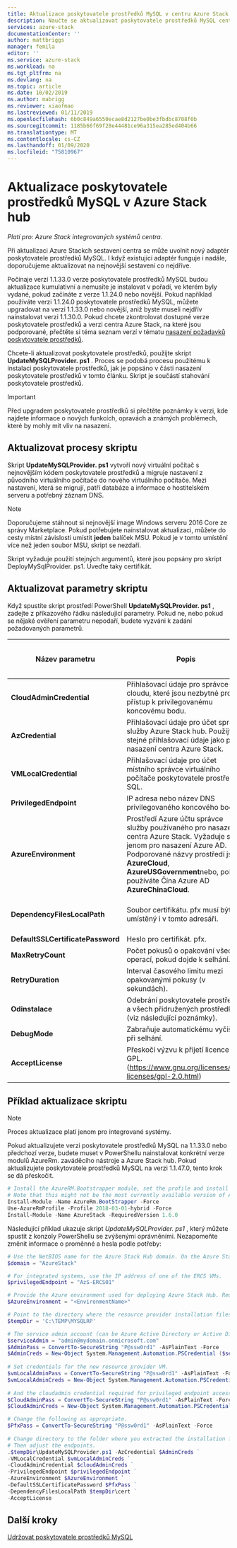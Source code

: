 ```yaml
---
title: Aktualizace poskytovatele prostředků MySQL v centru Azure Stack | Microsoft Docs
description: Naučte se aktualizovat poskytovatele prostředků MySQL centra Azure Stack v centru Azure Stack.
services: azure-stack
documentationCenter: ''
author: mattbriggs
manager: femila
editor: ''
ms.service: azure-stack
ms.workload: na
ms.tgt_pltfrm: na
ms.devlang: na
ms.topic: article
ms.date: 10/02/2019
ms.author: mabrigg
ms.reviewer: xiaofmao
ms.lastreviewed: 01/11/2019
ms.openlocfilehash: 6b0c849a6550ecae8d2127be0be3fbdbc8708f0b
ms.sourcegitcommit: 1185b66f69f28e44481ce96a315ea285ed404b66
ms.translationtype: MT
ms.contentlocale: cs-CZ
ms.lasthandoff: 01/09/2020
ms.locfileid: "75810967"
---
```

# <a name="update-the-mysql-resource-provider-in-azure-stack-hub"></a>Aktualizace poskytovatele prostředků MySQL v Azure Stack hub

*Platí pro: Azure Stack integrovaných systémů centra.*

Při aktualizaci Azure Stackch sestavení centra se může uvolnit nový adaptér poskytovatele prostředků MySQL. I když existující adaptér funguje i nadále, doporučujeme aktualizovat na nejnovější sestavení co nejdříve.

Počínaje verzí 1.1.33.0 verze poskytovatele prostředků MySQL budou aktualizace kumulativní a nemusíte je instalovat v pořadí, ve kterém byly vydané, pokud začínáte z verze 1.1.24.0 nebo novější. Pokud například používáte verzi 1.1.24.0 poskytovatele prostředků MySQL, můžete upgradovat na verzi 1.1.33.0 nebo novější, aniž byste museli nejdřív nainstalovat verzi 1.1.30.0. Pokud chcete zkontrolovat dostupné verze poskytovatele prostředků a verzi centra Azure Stack, na které jsou podporované, přečtěte si téma seznam verzí v tématu [nasazení požadavků poskytovatele prostředků](./azure-stack-mysql-resource-provider-deploy.md#prerequisites).

Chcete-li aktualizovat poskytovatele prostředků, použijte skript **UpdateMySQLProvider. ps1** . Proces se podobá procesu použitému k instalaci poskytovatele prostředků, jak je popsáno v části nasazení poskytovatele prostředků v tomto článku. Skript je součástí stahování poskytovatele prostředků. 

 > [!IMPORTANT]
 > Před upgradem poskytovatele prostředků si přečtěte poznámky k verzi, kde najdete informace o nových funkcích, opravách a známých problémech, které by mohly mít vliv na nasazení.

## <a name="update-script-processes"></a>Aktualizovat procesy skriptu

Skript **UpdateMySQLProvider. ps1** vytvoří nový virtuální počítač s nejnovějším kódem poskytovatele prostředků a migruje nastavení z původního virtuálního počítače do nového virtuálního počítače. Mezi nastavení, která se migrují, patří databáze a informace o hostitelském serveru a potřebný záznam DNS.

>[!NOTE]
>Doporučujeme stáhnout si nejnovější image Windows serveru 2016 Core ze správy Marketplace. Pokud potřebujete nainstalovat aktualizaci, můžete do cesty místní závislosti umístit **jeden** balíček MSU. Pokud je v tomto umístění více než jeden soubor MSU, skript se nezdaří.

Skript vyžaduje použití stejných argumentů, které jsou popsány pro skript DeployMySqlProvider. ps1. Uveďte taky certifikát.  


## <a name="update-script-parameters"></a>Aktualizovat parametry skriptu 
Když spustíte skript prostředí PowerShell **UpdateMySQLProvider. ps1** , zadejte z příkazového řádku následující parametry. Pokud ne, nebo pokud se nějaké ověření parametru nepodaří, budete vyzváni k zadání požadovaných parametrů.

| Název parametru | Popis | Komentář nebo výchozí hodnota | 
| --- | --- | --- | 
| **CloudAdminCredential** | Přihlašovací údaje pro správce cloudu, které jsou nezbytné pro přístup k privilegovanému koncovému bodu. | _Vyžaduje_ | 
| **AzCredential** | Přihlašovací údaje pro účet správce služby Azure Stack hub. Použijte stejné přihlašovací údaje jako při nasazení centra Azure Stack. | _Vyžaduje_ | 
| **VMLocalCredential** |Přihlašovací údaje pro účet místního správce virtuálního počítače poskytovatele prostředků SQL. | _Vyžaduje_ | 
| **PrivilegedEndpoint** | IP adresa nebo název DNS privilegovaného koncového bodu. |  _Vyžaduje_ | 
| **AzureEnvironment** | Prostředí Azure účtu správce služby používaného pro nasazení centra Azure Stack. Vyžaduje se jenom pro nasazení Azure AD. Podporované názvy prostředí jsou **AzureCloud**, **AzureUSGovernment**nebo, pokud používáte Čína Azure AD **AzureChinaCloud**. | AzureCloud |
| **DependencyFilesLocalPath** | Soubor certifikátu. pfx musí být umístěný i v tomto adresáři. | _Volitelné_ (_povinné_ pro více uzlů) | 
| **DefaultSSLCertificatePassword** | Heslo pro certifikát. pfx. | _Vyžaduje_ | 
| **MaxRetryCount** | Počet pokusů o opakování všech operací, pokud dojde k selhání.| 2 | 
| **RetryDuration** | Interval časového limitu mezi opakovanými pokusy (v sekundách). | 120 | 
| **Odinstalace** | Odebrání poskytovatele prostředků a všech přidružených prostředků (viz následující poznámky). | Ne | 
| **DebugMode** | Zabraňuje automatickému vyčištění při selhání. | Ne | 
| **AcceptLicense** | Přeskočí výzvu k přijetí licence GPL.  (https://www.gnu.org/licenses/old-licenses/gpl-2.0.html) | | 

## <a name="update-script-example"></a>Příklad aktualizace skriptu

> [!NOTE] 
> Proces aktualizace platí jenom pro integrované systémy.

Pokud aktualizujete verzi poskytovatele prostředků MySQL na 1.1.33.0 nebo předchozí verze, budete muset v PowerShellu nainstalovat konkrétní verze modulů AzureRm. zaváděcího nástroje a Azure Stack hub. Pokud aktualizujete poskytovatele prostředků MySQL na verzi 1.1.47.0, tento krok se dá přeskočit.

```powershell 
# Install the AzureRM.Bootstrapper module, set the profile and install the AzureStack module
# Note that this might not be the most currently available version of Azure Stack Hub PowerShell.
Install-Module -Name AzureRm.BootStrapper -Force
Use-AzureRmProfile -Profile 2018-03-01-hybrid -Force
Install-Module -Name AzureStack -RequiredVersion 1.6.0
```

Následující příklad ukazuje skript *UpdateMySQLProvider. ps1* , který můžete spustit z konzoly PowerShellu se zvýšenými oprávněními. Nezapomeňte změnit informace o proměnné a hesla podle potřeby:

```powershell 
# Use the NetBIOS name for the Azure Stack Hub domain. On the Azure Stack Hub SDK, the default is AzureStack but could have been changed at install time.
$domain = "AzureStack" 

# For integrated systems, use the IP address of one of the ERCS VMs.
$privilegedEndpoint = "AzS-ERCS01" 

# Provide the Azure environment used for deploying Azure Stack Hub. Required only for Azure AD deployments. Supported environment names are AzureCloud, AzureUSGovernment, or AzureChinaCloud. 
$AzureEnvironment = "<EnvironmentName>"

# Point to the directory where the resource provider installation files were extracted. 
$tempDir = 'C:\TEMP\MYSQLRP' 

# The service admin account (can be Azure Active Directory or Active Directory Federation Services).
$serviceAdmin = "admin@mydomain.onmicrosoft.com" 
$AdminPass = ConvertTo-SecureString "P@ssw0rd1" -AsPlainText -Force 
$AdminCreds = New-Object System.Management.Automation.PSCredential ($serviceAdmin, $AdminPass) 
 
# Set credentials for the new resource provider VM.
$vmLocalAdminPass = ConvertTo-SecureString "P@ssw0rd1" -AsPlainText -Force 
$vmLocalAdminCreds = New-Object System.Management.Automation.PSCredential ("mysqlrpadmin", $vmLocalAdminPass) 
 
# And the cloudadmin credential required for privileged endpoint access.
$CloudAdminPass = ConvertTo-SecureString "P@ssw0rd1" -AsPlainText -Force 
$CloudAdminCreds = New-Object System.Management.Automation.PSCredential ("$domain\cloudadmin", $CloudAdminPass) 

# Change the following as appropriate.
$PfxPass = ConvertTo-SecureString "P@ssw0rd1" -AsPlainText -Force 
 
# Change directory to the folder where you extracted the installation files.
# Then adjust the endpoints.
.$tempDir\UpdateMySQLProvider.ps1 -AzCredential $AdminCreds ` 
-VMLocalCredential $vmLocalAdminCreds ` 
-CloudAdminCredential $cloudAdminCreds ` 
-PrivilegedEndpoint $privilegedEndpoint ` 
-AzureEnvironment $AzureEnvironment `
-DefaultSSLCertificatePassword $PfxPass ` 
-DependencyFilesLocalPath $tempDir\cert ` 
-AcceptLicense 
```  

## <a name="next-steps"></a>Další kroky
[Udržovat poskytovatele prostředků MySQL](azure-stack-mysql-resource-provider-maintain.md)
